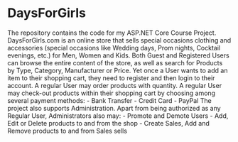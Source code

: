 # DaysForGirls
The repository contains the code for my ASP.NET Core Course Project. DaysForGirls.com is an online store that sells special occasions clothing and accessories (special occasions like Wedding days, Prom nights, Cocktail evenings, etc.) for Men, Women and Kids. Both Guest and Registered Users can browse the entire content of the store, as well as search for Products by Type, Category, Manufacturer or Price. Yet once a User wants to  add an item to their shopping cart, they need to register and then login to their account. A regular User may order products with quantity. A regular User may check-out products within their shopping cart by choosing among several payment methods:  - Bank Transfer - Credit Card - PayPal  The project also supports Administration.  Apart from being authorized as any Regular User, Administrators also may: - Promote and Demote Users - Add, Edit or Delete products to and from the shop - Create Sales, Add and Remove products to and from Sales sells  
